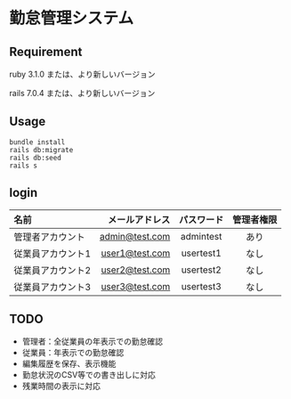 # 勤怠管理システム

## Requirement
ruby 3.1.0 または、より新しいバージョン

rails 7.0.4 または、より新しいバージョン

## Usage
```
bundle install
rails db:migrate
rails db:seed
rails s
```

## login
| 名前 | メールアドレス | パスワード | 管理者権限 | 
|:-----------|------------:|:------------:|:------------:|
| 管理者アカウント | admin@test.com | admintest | あり |
| 従業員アカウント1 | user1@test.com | usertest1 | なし |
| 従業員アカウント2 | user2@test.com | usertest2 | なし |
| 従業員アカウント3 | user3@test.com | usertest3 | なし |

## TODO
- 管理者：全従業員の年表示での勤怠確認
- 従業員：年表示での勤怠確認
- 編集履歴を保存、表示機能
- 勤怠状況のCSV等での書き出しに対応
- 残業時間の表示に対応
